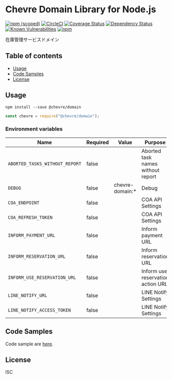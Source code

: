 # Chevre Domain Library for Node.js

[![npm (scoped)](https://img.shields.io/npm/v/@chevre/domain.svg)](https://www.npmjs.com/package/@chevre/domain)
[![CircleCI](https://circleci.com/gh/chevre-jp/domain.svg?style=svg)](https://circleci.com/gh/chevre-jp/domain)
[![Coverage Status](https://coveralls.io/repos/github/chevre-jp/domain/badge.svg?branch=master)](https://coveralls.io/github/chevre-jp/domain?branch=master)
[![Dependency Status](https://img.shields.io/david/chevre-jp/domain.svg)](https://david-dm.org/chevre-jp/domain)
[![Known Vulnerabilities](https://snyk.io/test/github/chevre-jp/domain/badge.svg?targetFile=package.json)](https://snyk.io/test/github/chevre-jp/domain?targetFile=package.json)
[![npm](https://img.shields.io/npm/dm/@chevre/domain.svg)](https://nodei.co/npm/@chevre/domain/)

在庫管理サービスドメイン

## Table of contents

* [Usage](#usage)
* [Code Samples](#code-samples)
* [License](#license)

## Usage

```shell
npm install --save @chevre/domain
```

```Node.js
const chevre = require("@chevre/domain");
```

### Environment variables

| Name                           | Required | Value           | Purpose                           |
| ------------------------------ | -------- | --------------- | --------------------------------- |
| `ABORTED_TASKS_WITHOUT_REPORT` | false    |                 | Aborted task names without report |
| `DEBUG`                        | false    | chevre-domain:* | Debug                             |
| `COA_ENDPOINT`                 | false    |                 | COA API Settings                  |
| `COA_REFRESH_TOKEN`            | false    |                 | COA API Settings                  |
| `INFORM_PAYMENT_URL`           | false    |                 | Inform payment URL                |
| `INFORM_RESERVATION_URL`       | false    |                 | Inform reservation URL            |
| `INFORM_USE_RESERVATION_URL`   | false    |                 | Inform use reservation action URL |
| `LINE_NOTIFY_URL`              | false    |                 | LINE Notify Settings              |
| `LINE_NOTIFY_ACCESS_TOKEN`     | false    |                 | LINE Notify Settings              |

## Code Samples

Code sample are [here](https://github.com/chevre-jp/domain/tree/master/example).

## License

ISC
